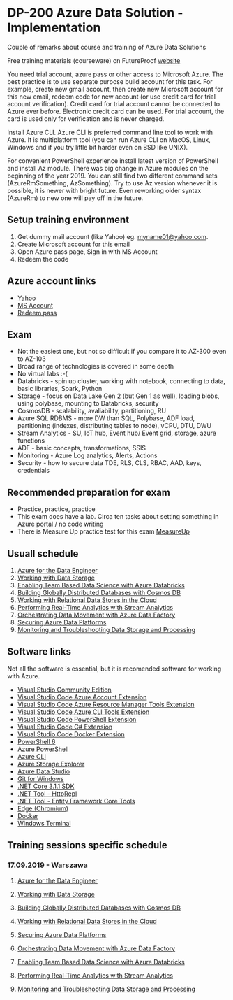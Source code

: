 # DP-200 Azure Data Solution - Implementation
Couple of remarks about course and training of Azure Data Solutions

Free training materials (courseware) on FutureProof [website](https://future-proof.net/track/implementing-an-azure-data-solution)

You need trial account, azure pass or other access to Microsoft Azure. The best practice is to use separate purpose build account for this task. For example, create new gmail account, then create new Microsoft account for this new email, redeem code for new account (or use credit card for trial account verification). Credit card for trial account cannot be connected to Azure ever before. Electronic credit card can be used. For trial account, the card is used only for verification and is never charged.

Install Azure CLI. Azure CLI is preferred command line tool to work with Azure. It is multiplatform tool (you can run Azure CLI on MacOS, Linux, Windows and if you try little bit harder even on BSD like UNIX).

For convenient PowerShell experience install latest version of PowerShell and install Az module. There was big change in Azure modules on the beginning of the year 2019. You can still find two different command sets (AzureRmSomething, AzSomething). Try to use Az version whenever it is possible, it is newer with bright future. Even reworking older syntax (AzureRm) to new one will pay off in the future.

## Setup training environment
1. Get dummy mail account (like Yahoo) eg. myname01@yahoo.com. 
2. Create Microsoft account for this email
3. Open Azure pass page, Sign in with MS Account
4. Redeem the code

## Azure account links
* [Yahoo](https://www.yahoo.com/?guccounter=1)
* [MS Account](https://account.microsoft.com/account?lang=en-us)
* [Redeem pass](https://www.microsoftazurepass.com/)

## Exam
- Not the easiest one, but not so difficult if you compare it to AZ-300 even to AZ-103
- Broad range of technologies is covered in some depth
- No virtual labs :-(  
- Databricks - spin up cluster, working with notebook, connecting to data, basic libraries, Spark, Python
- Storage - focus on Data Lake Gen 2 (but Gen 1 as well), loading blobs, using polybase, mounting to Databricks, security
- CosmosDB - scalability, avaliability, partitioning, RU
- Azure SQL RDBMS - more DW than SQL, Polybase, ADF load, partitioning (indexes, distributing tables to node), vCPU, DTU, DWU
- Stream Analytics - SU, IoT hub, Event hub/ Event grid, storage, azure functions
- ADF - basic concepts, transformations, SSIS
- Monitoring - Azure Log analytics, Alerts, Actions
- Security - how to secure data TDE, RLS, CLS, RBAC, AAD, keys, credentials

## Recommended preparation for exam
- Practice, practice, practice
- This exam does have a lab. Circa ten tasks about setting something in Azure portal / no code writing
- There is Measure Up practice test for this exam [MeasureUp](https://www.measureup.com/dp-200-microsoft-implementing-an-azure-data-solution.html)

## Usuall schedule
1. [Azure for the Data Engineer](mod01/Intro.md)
2. [Working with Data Storage](mod02/Storage.md)
3. [Enabling Team Based Data Science with Azure Databricks](mod03/DataBrick.md)
4. [Building Globally Distributed Databases with Cosmos DB](mod04/CosmosDB.md)
5. [Working with Relational Data Stores in the Cloud](mod05/AzureRDBMS.md)
6. [Performing Real-Time Analytics with Stream Analytics](mod06/AzureStream.md)
7. [Orchestrating Data Movement with Azure Data Factory](mod07/ADF.md)
8. [Securing Azure Data Platforms](mod08/AzureDataSecurity.md)
9. [Monitoring and Troubleshooting Data Storage and Processing](mod09/Monitoring.md)




## Software links
Not all the software is essential, but it is recomended software for working with Azure.

* [Visual Studio Community Edition](https://visualstudio.microsoft.com/vs/community/)
* [Visual Studio Code Azure Account Extension](https://marketplace.visualstudio.com/items?itemName=msvscode.azure-account)
* [Visual Studio Code Azure Resource Manager Tools Extension](https://marketplace.visualstudio.com/items?itemName=msazurermtools.azurerm-vscode-tools)
* [Visual Studio Code Azure CLI Tools Extension](https://marketplace.visualstudio.com/items?itemName=msvscode.azurecli)
* [Visual Studio Code PowerShell Extension](https://marketplace.visualstudio.com/items?itemName=msvscode.PowerShell)
* [Visual Studio Code C# Extension](https://marketplace.visualstudio.com/items?itemName=msvscode.csharp)
* [Visual Studio Code Docker Extension](https://marketplace.visualstudio.com/items?itemName=msazuretools.vscode-docker)
* [PowerShell 6](https://github.com/PowerShell/PowerShell/releases/latest/)
* [Azure PowerShell](https://docs.microsoft.com/powershell/azure/install-az-ps)
* [Azure CLI](https://docs.microsoft.com/cli/azure/install-azure-cli)
* [Azure Storage Explorer](https://azure.microsoft.com/features/storage-explorer/)
* [Azure Data Studio](https://docs.microsoft.com/en-us/sql/azure-data-studio/)
* [Git for Windows](https://git-scm.com/download/win)
* [.NET Core 3.1.1 SDK](https://dotnet.microsoft.com/download)
* [.NET Tool - HttpRepl](https://github.com/dotnet/HttpRepl)
* [.NET Tool - Entity Framework Core Tools](https://docs.microsoft.com/ef/core/miscellaneous/cli/dotnetosoft.com/p/windows-terminalpreview/9n0dx20hk701)
* [Edge (Chromium)](https://www.microsoft.com/edge)
* [Docker](https://docs.docker.com/docker-for-windows/install/)
* [Windows Terminal](https://www.microsoft.com/p/windows-terminalpreview/9n0dx20hk701)


## Training sessions specific schedule

### 17.09.2019 - Warszawa

1. [Azure for the Data Engineer](mod01/Intro.md)
2. [Working with Data Storage](mod02/Storage.md)
3. [Building Globally Distributed Databases with Cosmos DB](mod04/CosmosDB.md)
4. [Working with Relational Data Stores in the Cloud](mod05/AzureRDBMS.md)
5. [Securing Azure Data Platforms](mod08/AzureDataSecurity.md)


6. [Orchestrating Data Movement with Azure Data Factory](mod07/ADF.md)
7. [Enabling Team Based Data Science with Azure Databricks](mod03/DataBrick.md)
8. [Performing Real-Time Analytics with Stream Analytics](mod06/AzureStream.md)
9. [Monitoring and Troubleshooting Data Storage and Processing](mod09/Monitoring.md)

